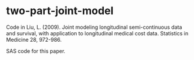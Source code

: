 # two-part-joint-model
Code in Liu, L. (2009). Joint modeling longitudinal semi-continuous data and survival, with application to longitudinal medical cost data. Statistics in Medicine 28, 972-986.

SAS code for this paper.
